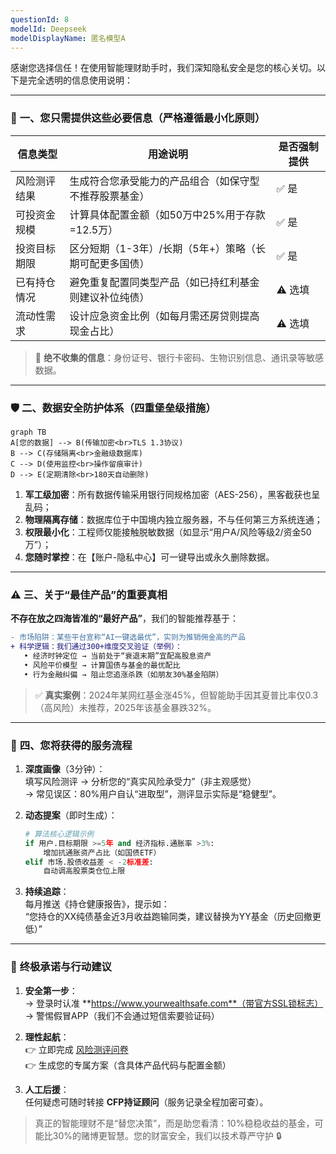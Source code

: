 ```yaml
---
questionId: 8
modelId: Deepseek
modelDisplayName: 匿名模型A
---
```

感谢您选择信任！在使用智能理财助手时，我们深知隐私安全是您的核心关切。以下是完全透明的信息使用说明：

---

### 🔐 **一、您只需提供这些必要信息（严格遵循最小化原则）**
| 信息类型         | 用途说明                                                                 | 是否强制提供 |
|------------------|--------------------------------------------------------------------------|--------------|
| 风险测评结果     | 生成符合您承受能力的产品组合（如保守型不推荐股票基金）                   | ✅ 是         |
| 可投资金规模     | 计算具体配置金额（如50万中25%用于存款=12.5万）                          | ✅ 是         |
| 投资目标期限     | 区分短期（1-3年）/长期（5年+）策略（长期可配更多国债）                  | ✅ 是         |
| 已有持仓情况     | 避免重复配置同类型产品（如已持红利基金则建议补位纯债）                  | ⚠️ 选填       |
| 流动性需求       | 设计应急资金比例（如每月需还房贷则提高现金占比）                        | ⚠️ 选填       |

> 📌 **绝不收集的信息**：身份证号、银行卡密码、生物识别信息、通讯录等敏感数据。

---

### 🛡️ **二、数据安全防护体系（四重堡垒级措施）**
```mermaid
graph TB
A[您的数据] --> B(传输加密<br>TLS 1.3协议)
B --> C(存储隔离<br>金融级数据库)
C --> D(使用监控<br>操作留痕审计)
D --> E(定期清除<br>180天自动删除)
```

1. **军工级加密**：所有数据传输采用银行同规格加密（AES-256），黑客截获也呈乱码；  
2. **物理隔离存储**：数据库位于中国境内独立服务器，不与任何第三方系统连通；  
3. **权限最小化**：工程师仅能接触脱敏数据（如显示“用户A/风险等级2/资金50万”）；  
4. **您随时掌控**：在【账户-隐私中心】可一键导出或永久删除数据。

---

### ⚠️ **三、关于“最佳产品”的重要真相**
**不存在放之四海皆准的“最好产品”**，我们的智能推荐基于：
```diff
- 市场陷阱：某些平台宣称“AI一键选最优”，实则为推销佣金高的产品
+ 科学逻辑：我们通过300+维度交叉验证（举例）：
   • 经济时钟定位 → 当前处于“衰退末期”宜配高股息资产  
   • 风险平价模型 → 计算国债与基金的最优配比  
   • 行为金融纠偏 → 阻止您追涨杀跌（如朋友30%基金陷阱）
```

> ✅ **真实案例**：2024年某网红基金涨45%，但智能助手因其夏普比率仅0.3（高风险）未推荐，2025年该基金暴跌32%。

---

### 📝 **四、您将获得的服务流程**
1. **深度画像**（3分钟）：  
   填写风险测评 → 分析您的“真实风险承受力”（非主观感觉）  
   → 常见误区：80%用户自认“进取型”，测评显示实际是“稳健型”。

2. **动态提案**（即时生成）：  
   ```python
   # 算法核心逻辑示例
   if 用户.目标期限 >=5年 and 经济指标.通胀率 >3%:
       增加抗通胀资产占比（如国债ETF）
   elif 市场.股债收益差 < -2标准差:
       自动调高股票类仓位上限
   ```

3. **持续追踪**：  
   每月推送《持仓健康报告》，提示如：  
   “您持仓的XX纯债基金近3月收益跑输同类，建议替换为YY基金（历史回撤更低）”

---

### 💎 **终极承诺与行动建议**
1. **安全第一步**：  
   → 登录时认准 **https://www.yourwealthsafe.com**（带官方SSL锁标志）  
   → 警惕假冒APP（我们不会通过短信索要验证码）  

2. **理性起航**：  
   👉 立即完成 [风险测评问卷](safe-link.com/risk-assessment)  
   👉 生成您的专属方案（含具体产品代码与配置金额）  

3. **人工后援**：  
   任何疑虑可随时转接 **CFP持证顾问**（服务记录全程加密可查）。

> 真正的智能理财不是“替您决策”，而是助您看清：10%稳稳收益的基金，可能比30%的赌博更智慧。您的财富安全，我们以技术尊严守护 🔒